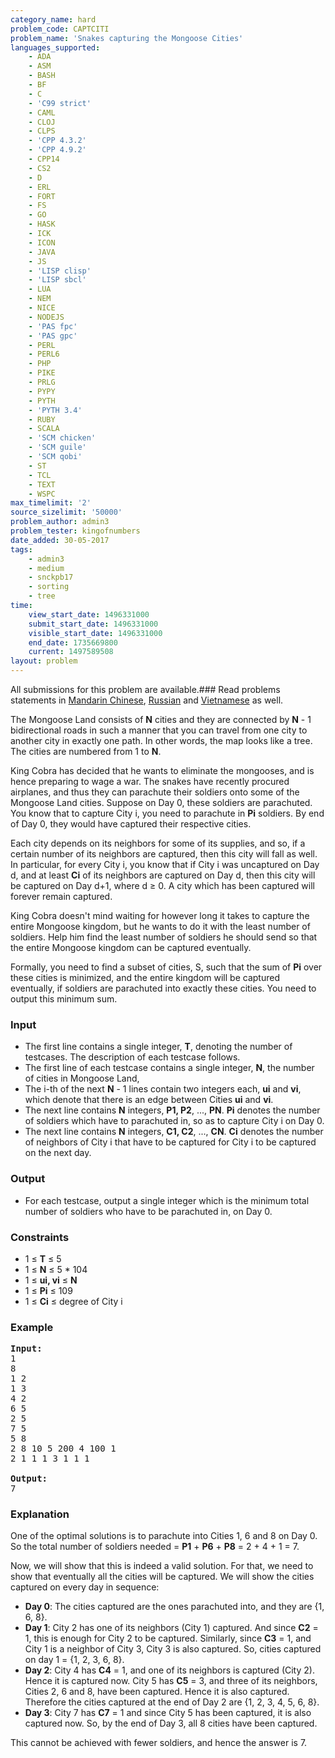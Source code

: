 ```yaml
---
category_name: hard
problem_code: CAPTCITI
problem_name: 'Snakes capturing the Mongoose Cities'
languages_supported:
    - ADA
    - ASM
    - BASH
    - BF
    - C
    - 'C99 strict'
    - CAML
    - CLOJ
    - CLPS
    - 'CPP 4.3.2'
    - 'CPP 4.9.2'
    - CPP14
    - CS2
    - D
    - ERL
    - FORT
    - FS
    - GO
    - HASK
    - ICK
    - ICON
    - JAVA
    - JS
    - 'LISP clisp'
    - 'LISP sbcl'
    - LUA
    - NEM
    - NICE
    - NODEJS
    - 'PAS fpc'
    - 'PAS gpc'
    - PERL
    - PERL6
    - PHP
    - PIKE
    - PRLG
    - PYPY
    - PYTH
    - 'PYTH 3.4'
    - RUBY
    - SCALA
    - 'SCM chicken'
    - 'SCM guile'
    - 'SCM qobi'
    - ST
    - TCL
    - TEXT
    - WSPC
max_timelimit: '2'
source_sizelimit: '50000'
problem_author: admin3
problem_tester: kingofnumbers
date_added: 30-05-2017
tags:
    - admin3
    - medium
    - snckpb17
    - sorting
    - tree
time:
    view_start_date: 1496331000
    submit_start_date: 1496331000
    visible_start_date: 1496331000
    end_date: 1735669800
    current: 1497589508
layout: problem
---
```

All submissions for this problem are available.### Read problems statements in [Mandarin Chinese](http://www.codechef.com/download/translated/SNCKPB17/mandarin/CAPTCITI.pdf), [Russian](http://www.codechef.com/download/translated/SNCKPB17/russian/CAPTCITI.pdf) and [Vietnamese](http://www.codechef.com/download/translated/SNCKPB17/vietnamese/CAPTCITI.pdf) as well.

The Mongoose Land consists of **N** cities and they are connected by **N** - 1 bidirectional roads in such a manner that you can travel from one city to another city in exactly one path. In other words, the map looks like a tree. The cities are numbered from 1 to **N**.

King Cobra has decided that he wants to eliminate the mongooses, and is hence preparing to wage a war. The snakes have recently procured airplanes, and thus they can parachute their soldiers onto some of the Mongoose Land cities. Suppose on Day 0, these soldiers are parachuted. You know that to capture City i, you need to parachute in **Pi** soldiers. By end of Day 0, they would have captured their respective cities.

Each city depends on its neighbors for some of its supplies, and so, if a certain number of its neighbors are captured, then this city will fall as well. In particular, for every City i, you know that if City i was uncaptured on Day d, and at least **Ci** of its neighbors are captured on Day d, then this city will be captured on Day d+1, where d ≥ 0. A city which has been captured will forever remain captured.

King Cobra doesn't mind waiting for however long it takes to capture the entire Mongoose kingdom, but he wants to do it with the least number of soldiers. Help him find the least number of soldiers he should send so that the entire Mongoose kingdom can be captured eventually.

Formally, you need to find a subset of cities, S, such that the sum of **Pi** over these cities is minimized, and the entire kingdom will be captured eventually, if soldiers are parachuted into exactly these cities. You need to output this minimum sum.

### Input

- The first line contains a single integer, **T**, denoting the number of testcases. The description of each testcase follows.
- The first line of each testcase contains a single integer, **N**, the number of cities in Mongoose Land,
- The i-th of the next **N** - 1 lines contain two integers each, **ui** and **vi**, which denote that there is an edge between Cities **ui** and **vi**.
- The next line contains **N** integers, **P1, P2**, ..., **PN**. **Pi** denotes the number of soldiers which have to parachuted in, so as to capture City i on Day 0.
- The next line contains **N** integers, **C1, C2**, ..., **CN**. **Ci** denotes the number of neighbors of City i that have to be captured for City i to be captured on the next day.

### Output

- For each testcase, output a single integer which is the minimum total number of soldiers who have to be parachuted in, on Day 0.

### Constraints

- 1 ≤ **T** ≤ 5
- 1 ≤ **N** ≤ 5 \* 104
- 1 ≤ **ui, vi** ≤ **N**
- 1 ≤ **Pi** ≤ 109
- 1 ≤ **Ci** ≤ degree of City i

### Example

<pre><b>Input:</b>
1
8
1 2
1 3
4 2
6 5
2 5
7 5
5 8
2 8 10 5 200 4 100 1
2 1 1 1 3 1 1 1

<b>Output:</b>
7
</pre>
### Explanation

One of the optimal solutions is to parachute into Cities 1, 6 and 8 on Day 0. So the total number of soldiers needed = **P1** + **P6** + **P8** = 2 + 4 + 1 = 7.

Now, we will show that this is indeed a valid solution. For that, we need to show that eventually all the cities will be captured. We will show the cities captured on every day in sequence:

- **Day 0**: The cities captured are the ones parachuted into, and they are {1, 6, 8}.
- **Day 1**: City 2 has one of its neighbors (City 1) captured. And since **C2** = 1, this is enough for City 2 to be captured. Similarly, since **C3** = 1, and City 1 is a neighbor of City 3, City 3 is also captured. So, cities captured on day 1 = {1, 2, 3, 6, 8}.
- **Day 2**: City 4 has **C4** = 1, and one of its neighbors is captured (City 2). Hence it is captured now. City 5 has **C5** = 3, and three of its neighbors, Cities 2, 6 and 8, have been captured. Hence it is also captured. Therefore the cities captured at the end of Day 2 are {1, 2, 3, 4, 5, 6, 8}.
- **Day 3**: City 7 has **C7** = 1 and since City 5 has been captured, it is also captured now. So, by the end of Day 3, all 8 cities have been captured.

This cannot be achieved with fewer soldiers, and hence the answer is 7.
